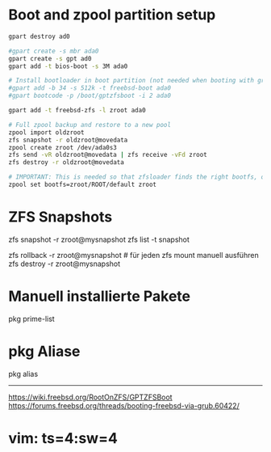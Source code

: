 # Boot and zpool partition setup


```bash
gpart destroy ad0

#gpart create -s mbr ada0
gpart create -s gpt ad0
gpart add -t bios-boot -s 3M ada0

# Install bootloader in boot partition (not needed when booting with grub)
#gpart add -b 34 -s 512k -t freebsd-boot ada0
#gpart bootcode -p /boot/gptzfsboot -i 2 ada0

gpart add -t freebsd-zfs -l zroot ada0

# Full zpool backup and restore to a new pool
zpool import oldzroot
zfs snapshot -r oldzroot@movedata
zpool create zroot /dev/ada0s3
zfs send -vR oldzroot@movedata | zfs receive -vFd zroot
zfs destroy -r oldzroot@movedata

# IMPORTANT: This is needed so that zfsloader finds the right bootfs, otherwise it will will complain about missing "loader.lua"
zpool set bootfs=zroot/ROOT/default zroot 
```
# ZFS Snapshots

zfs snapshot -r zroot@mysnapshot
zfs list -t snapshot

zfs rollback -r zroot@mysnapshot # für jeden zfs mount manuell ausführen
zfs destroy -r zroot@mysnapshot

# Manuell installierte Pakete

pkg prime-list

# pkg Aliase

pkg alias

---

https://wiki.freebsd.org/RootOnZFS/GPTZFSBoot
https://forums.freebsd.org/threads/booting-freebsd-via-grub.60422/

# vim: ts=4:sw=4
